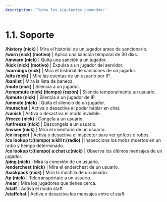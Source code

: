 ```yaml
---
description: 'Todos los siguientes comandos:'
---
```


# 1.1. Soporte

**/history (nick)** | Mira el historial de un jugador antes de sancionarlo.\
**/warn (nick) (motivo)** | Aplica una sanción temporal de 30 días.\
**/unwarn (nick)** | Quita una sanción a un jugador.\
**/kick (nick) (motivo)** | Expulsa a un jugador del servidor.\
/**warnings (nick)** | Mira el historial de sanciones de un jugador.\
**/alts (nick)** | Mira las cuentas de un usuario por IP.\
**/banlist** | Mira la lista de baneos.\
**/mute (nick)** | Silencia a un jugador. \
**/tempmute (nick) (tiempo) (razón)** | Silencia temporalmente un usuario.\
**/ipmute (nick)** | Silencia a un jugador de IP. \
**/unmute (nick)** | Quita el silencio de un jugador. \
**/mutechat** | Activa o desactiva el poder hablar en chat. \
**/vanish** | Activa o desactiva el modo invisible. \
**/freeze (nick)** | Congela a un usuario. \
**/unfreeze (nick)** | Descongela a un usuario. \
**/invsee (nick)** | Mira el inventario de un usuario. \
**/co inspect** | Activa o desactiva el inspector para ver grifeos o robos. \
**/co lookup t:(tiempo) a:kill r:(radio)** | Inspecciona los mobs muertos en un radio y tiempo determinado. \
**/co lookup t:(tiempo) a:chat u:(nick)** | Observa los últimos mensajes de un jugador. \
**/ping (nick)** | Mira la conexión de un usuario. \
**/enderchest (nick)** | Mira el enderchest de un usuario. \
**/backpack (nick)** | Mira la mochila de un usuario. \
**/tp (nick)** | Teletranspórtate a un usuario. \
**/near** | Mira los jugadores que tienes cerca. \
**/staff** | Activa el modo staff. \
**/staffchat** | Activa o desactiva los mensajes entre el staff.
